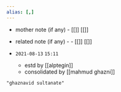 ```yaml
---
alias: [,]
---
```

- mother note (if any)
		- [[]] [[]]
- related note (if any) -
		- [[]] [[]]


- `2021-08-13`  `15:11`
	- estd by [[alptegin]]
	- consolidated by [[mahmud ghazni]]

```query
"ghaznavid sultanate"
```
